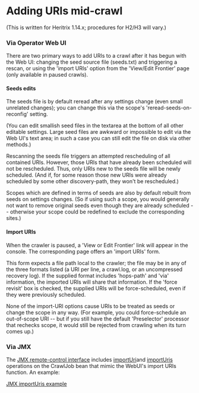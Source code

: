 # Adding URIs mid-crawl

(This is written for Heritrix 1.14.x; procedures for H2/H3 will vary.)

### Via Operator Web UI

There are two primary ways to add URIs to a crawl after it has begun
with the Web UI: changing the seed source file (seeds.txt) and
triggering a rescan, or using the 'import URIs' option from the
'View/Edit Frontier' page (only available in paused crawls).

#### Seeds edits

The seeds file is by default reread after any settings change (even
small unrelated changes); you can change this via the scope's
'reread-seeds-on-reconfig' setting.

(You can edit smallish seed files in the textarea at the bottom of all
other editable settings. Large seed files are awkward or impossible to
edit via the Web UI's text area; in such a case you can still edit the
file on disk via other methods.)

Rescanning the seeds file triggers an attempted rescheduling of all
contained URIs. However, those URIs that have already been scheduled
will not be rescheduled. Thus, only URIs new to the seeds file will be
newly scheduled. (And if, for some reason those new URIs were already
scheduled by some other discovery-path, they won't be rescheduled.)

Scopes which are defined in terms of seeds are also by default rebuilt
from seeds on settings changes. (So if using such a scope, you would
generally not want to remove original seeds even though they are already
scheduled -- otherwise your scope could be redefined to exclude the
corresponding sites.)

#### Import URIs

When the crawler is paused, a 'View or Edit Frontier' link will appear
in the console. The corresponding page offers an 'import URIs' form.

This form expects a file path local to the crawler; the file may be in
any of the three formats listed (a URI per line, a crawl.log, or an
uncompressed recovery log). If the supplied format includes 'hops-path'
and 'via' information, the imported URIs will share that information. If
the 'force revisit' box is checked, the supplied URIs will be
force-scheduled, even if they were previously scheduled.

None of the import-URI options cause URIs to be treated as seeds or
change the scope in any way. (For example, you could force-schedule an
out-of-scope URI -- but if you still have the default 'Preselector'
processor that rechecks scope, it would still be rejected from crawling
when its turn comes up.)

### Via JMX

The [JMX remote-control
interface](http://crawler.archive.org/articles/user_manual/outside.html#mon_com)
includes
[importUri](http://crawler.archive.org/apidocs/org/archive/crawler/admin/CrawlJob.html#importUri(java.lang.String,%20boolean,%20boolean,%20boolean))and
[importUris](http://crawler.archive.org/apidocs/org/archive/crawler/admin/CrawlJob.html#importUris(java.lang.String,%20java.lang.String,%20boolean,%20boolean))
operations on the CrawlJob bean that mimic the WebUI's import URIs
function. An example:

[JMX importUris
example](http://tech.groups.yahoo.com/group/archive-crawler/message/2438)
